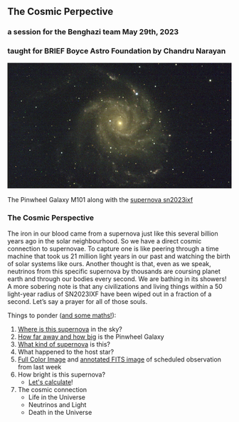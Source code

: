 ## The Cosmic Perpective
### a session for the Benghazi team May 29th, 2023
### taught for BRIEF Boyce Astro Foundation by Chandru Narayan

![m101](m101.png)

The Pinwheel Galaxy M101 along with the [supernova sn2023ixf](https://en.wikipedia.org/wiki/SN_2023ixf) 

### The Cosmic Perspective

The iron in our blood came from a supernova just like this several billion years ago in the solar neighbourhood. So we have a direct cosmic connection to supernovae. To capture one is like peering through a time machine that took us 21 million light years in our past and watching the birth of solar systems like ours. Another thought is that, even as we speak, neutrinos from this specific supernova by thousands are coursing planet earth and through our bodies every second. We are bathing in its showers!  A more sobering note is that any civilizations and living things within a 50 light-year radius of SN2023IXF have been wiped out in a fraction of a second.  Let’s say a prayer for all of those souls. 

Things to ponder ([and some maths!](https://openstax.org/books/astronomy/pages/1-introduction)):

1. [Where is this supernova](m101_sky.png) in the sky?
1. [How far away and how big](howbig.png) is the Pinwheel Galaxy
1. [What kind of supernova](https://en.wikipedia.org/wiki/SN_2023ixf) is this?
1. What happened to the host star?
1. [Full Color Image](https://observe.lco.global/requests/3233316) and [annotated FITS image](2023-05-29T15.21.56_m.png) of scheduled observation from last week
1. How bright is this supernova? 
    * [Let's calculate](https://www.phys.ksu.edu/personal/wysin/astro/magnitudes.html)!
1. The cosmic connection
    * Life in the Universe
    * Neutrinos and Light
    * Death in the Universe
